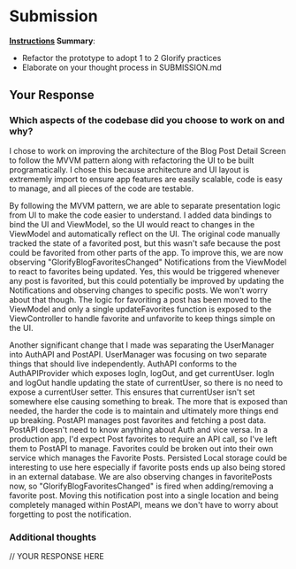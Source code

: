 # Submission

**[Instructions](./README.md) Summary**:
* Refactor the prototype to adopt 1 to 2 Glorify practices
* Elaborate on your thought process in SUBMISSION.md

## Your Response

### Which aspects of the codebase did you choose to work on and why?

I chose to work on improving the architecture of the Blog Post Detail Screen to follow the MVVM pattern along with refactoring the UI to be built programatically. I chose this because architecture and UI layout is extrememly import to ensure app features are easily scalable, code is easy to manage, and all pieces of the code are testable. 

By following the MVVM pattern, we are able to separate presentation logic from UI to make the code easier to understand. I added data bindings to bind the UI and ViewModel, so the UI would react to changes in the ViewModel and automatically reflect on the UI. The original code manually tracked the state of a favorited post, but this wasn't safe because the post could be favorited from other parts of the app. To improve this, we are now observing "GlorifyBlogFavoritesChanged" Notifications from the ViewModel to react to favorites being updated. Yes, this would be triggered whenever any post is favorited, but this could potentially be improved by updating the Notifications and observing changes to specific posts. We won't worry about that though. The logic for favoriting a post has been moved to the ViewModel and only a single updateFavorites function is exposed to the ViewController to handle favorite and unfavorite to keep things simple on the UI.

Another significant change that I made was separating the UserManager into AuthAPI and PostAPI. UserManager was focusing on two separate things that should live independently. AuthAPI conforms to the AuthAPIProvider which exposes logIn, logOut, and get currentUser. logIn and logOut handle updating the state of currentUser, so there is no need to expose a currentUser setter. This ensures that currentUser isn't set somewhere else causing something to break. The more that is exposed than needed, the harder the code is to maintain and ultimately more things end up breaking. PostAPI manages post favorites and fetching a post data. PostAPI doesn't need to know anything about Auth and vice versa. In a production app, I'd expect Post favorites to require an API call, so I've left them to PostAPI to manage. Favorites could be broken out into their own service which manages the Favorite Posts. Persisted Local storage could be interesting to use here especially if favorite posts ends up also being stored in an external database. We are also observing changes in favoritePosts now, so "GlorifyBlogFavoritesChanged" is fired when adding/removing a favorite post. Moving this notification post into a single location and being completely managed within PostAPI, means we don't have to worry about forgetting to post the notification.

### Additional thoughts

// YOUR RESPONSE HERE
